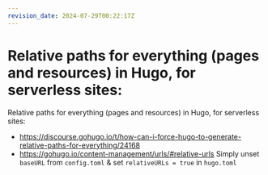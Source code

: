 ```yaml
---
revision_date: 2024-07-29T00:22:17Z
---
```

# Relative paths for everything (pages and resources) in Hugo, for serverless sites:
Relative paths for everything (pages and resources) in Hugo, for serverless sites:
* https://discourse.gohugo.io/t/how-can-i-force-hugo-to-generate-relative-paths-for-everything/24168
* https://gohugo.io/content-management/urls/#relative-urls
Simply unset `baseURL` from `config.toml` & set `relativeURLs = true` in `hugo.toml`